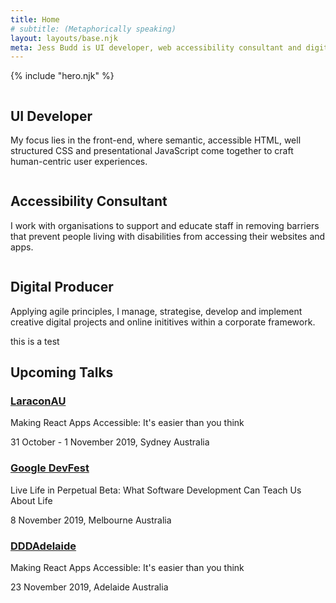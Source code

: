 ```yaml
---
title: Home
# subtitle: (Metaphorically speaking)
layout: layouts/base.njk
meta: Jess Budd is UI developer, web accessibility consultant and digital producer based in Perth, Australia. 
---
```



{% include "hero.njk" %}



<section class="grid-container proof-points">
    <div class="col">
      <div class="proof-points__img">
        <img class="proof-points__img-svg" src="/images/undraw_developer.svg" alt="">
      </div>
      <h2 class="proof-points__title">UI Developer</h2>
      <p class="proof-points__subtitle">My focus lies in the front-end, where semantic, accessible HTML, well structured CSS and presentational JavaScript come together to craft human-centric user experiences.  </p>
    </div><!--col-->
    <div class="col">
      <div class="proof-points__img">
        <img class="proof-points__img-svg" src="/images/undraw_accessibility-alt.svg" alt="">
      </div>
      <h2 class="proof-points__title">Accessibility Consultant</h2>
      <p class="proof-points__subtitle">I work with organisations to support and educate staff in removing barriers that prevent people living with disabilities from accessing their websites and apps.</p>
    </div><!--col-->
    <div class="col">
      <div class="proof-points__img">
        <img class="proof-points__img-svg" src="/images/undraw_producer.svg" alt="">
      </div>
      <h2 class="proof-points__title">Digital Producer</h2>
      <p class="proof-points__subtitle">Applying agile principles, I  manage, strategise, develop and implement creative digital projects and online inititives within a corporate framework.</p>
    </div><!--col-->
</section>

<section class="talks">

this is a test

<!-- ## I also like to talk

<p class="subtitle">This year I've decided to share my knowledge by speaking at conferences. You can see my upcoming talks below. </p> -->

## Upcoming Talks

### [LaraconAU](https://laracon.com.au/)

<p class="talk__title">Making React Apps Accessible: It's easier than you think</p>

<p class="talk__details">31 October - 1 November 2019, Sydney Australia</p>


### [Google DevFest](https://www.gdgmelbourne.com/devfest)

<p class="talk__title">Live Life in Perpetual Beta: What Software Development Can Teach Us About Life</p>

<p  class="talk__details">8 November 2019, Melbourne Australia</p>


### [DDDAdelaide](https://www.dddadelaide.com/)

<p class="talk__title">Making React Apps Accessible: It's easier than you think</p>

<p  class="talk__details">23 November 2019, Adelaide Australia</p>




</section>